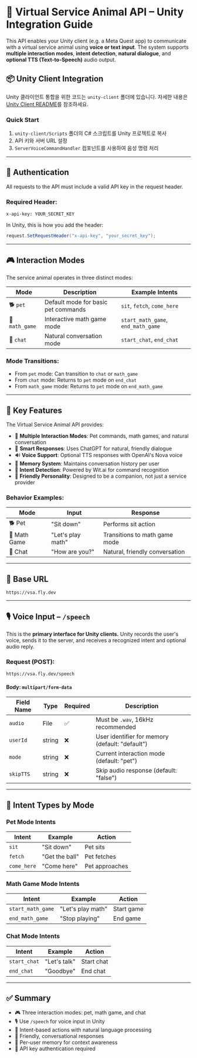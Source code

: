 # 🐾 Virtual Service Animal API – Unity Integration Guide

This API enables your Unity client (e.g. a Meta Quest app) to communicate with a virtual service animal using **voice or text input**. The system supports **multiple interaction modes**, **intent detection**, **natural dialogue**, and **optional TTS (Text-to-Speech)** audio output.

## 📦 Unity Client Integration

Unity 클라이언트 통합을 위한 코드는 `unity-client` 폴더에 있습니다. 자세한 내용은 [Unity Client README](unity-client/README.md)를 참조하세요.

### Quick Start

1. `unity-client/Scripts` 폴더의 C# 스크립트를 Unity 프로젝트로 복사
2. API 키와 서버 URL 설정
3. `ServerVoiceCommandHandler` 컴포넌트를 사용하여 음성 명령 처리

---

## 🔐 Authentication

All requests to the API must include a valid API key in the request header.

### Required Header:

```
x-api-key: YOUR_SECRET_KEY
```

In Unity, this is how you add the header:

```csharp
request.SetRequestHeader("x-api-key", "your_secret_key");
```

---

## 🎮 Interaction Modes

The service animal operates in three distinct modes:

| Mode           | Description                         | Example Intents                    |
| -------------- | ----------------------------------- | ---------------------------------- |
| 🐕 `pet`       | Default mode for basic pet commands | `sit`, `fetch`, `come_here`        |
| 🧮 `math_game` | Interactive math game mode          | `start_math_game`, `end_math_game` |
| 💬 `chat`      | Natural conversation mode           | `start_chat`, `end_chat`           |

### Mode Transitions:

- From `pet` mode: Can transition to `chat` or `math_game`
- From `chat` mode: Returns to `pet` mode on `end_chat`
- From `math_game` mode: Returns to `pet` mode on `end_math_game`

---

## 🧭 Key Features

The Virtual Service Animal API provides:

- 🐶 **Multiple Interaction Modes**: Pet commands, math games, and natural conversation
- 🧠 **Smart Responses**: Uses ChatGPT for natural, friendly dialogue
- 🔊 **Voice Support**: Optional TTS responses with OpenAI's Nova voice
- 💾 **Memory System**: Maintains conversation history per user
- 🎯 **Intent Detection**: Powered by Wit.ai for command recognition
- 🤝 **Friendly Personality**: Designed to be a companion, not just a service provider

### Behavior Examples:

| Mode         | Input             | Response                       |
| ------------ | ----------------- | ------------------------------ |
| 🐕 Pet       | "Sit down"        | Performs sit action            |
| 🧮 Math Game | "Let's play math" | Transitions to math game mode  |
| 💬 Chat      | "How are you?"    | Natural, friendly conversation |

---

## 🔗 Base URL

```
https://vsa.fly.dev
```

---

## 🎙️ Voice Input – `/speech`

This is the **primary interface for Unity clients.** Unity records the user's voice, sends it to the server, and receives a recognized intent and optional audio reply.

### Request (POST):

```
https://vsa.fly.dev/speech
```

#### Body: `multipart/form-data`

| Field Name | Type   | Required | Description                                     |
| ---------- | ------ | -------- | ----------------------------------------------- |
| `audio`    | File   | ✅       | Must be `.wav`, 16kHz recommended               |
| `userId`   | string | ❌       | User identifier for memory (default: "default") |
| `mode`     | string | ❌       | Current interaction mode (default: "pet")       |
| `skipTTS`  | string | ❌       | Skip audio response (default: "false")          |

---

## 🧠 Intent Types by Mode

### Pet Mode Intents

| Intent      | Example        | Action         |
| ----------- | -------------- | -------------- |
| `sit`       | "Sit down"     | Pet sits       |
| `fetch`     | "Get the ball" | Pet fetches    |
| `come_here` | "Come here"    | Pet approaches |

### Math Game Mode Intents

| Intent            | Example           | Action     |
| ----------------- | ----------------- | ---------- |
| `start_math_game` | "Let's play math" | Start game |
| `end_math_game`   | "Stop playing"    | End game   |

### Chat Mode Intents

| Intent       | Example      | Action     |
| ------------ | ------------ | ---------- |
| `start_chat` | "Let's talk" | Start chat |
| `end_chat`   | "Goodbye"    | End chat   |

---

## ✅ Summary

- 🎮 Three interaction modes: pet, math game, and chat
- 🎙️ Use `/speech` for voice input in Unity
- 🧠 Intent-based actions with natural language processing
- 💬 Friendly, conversational responses
- 💾 Per-user memory for context awareness
- 🔐 API key authentication required
